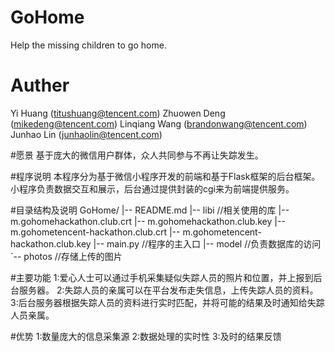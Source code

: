 # GoHome
Help the missing children to go home.

# Auther
Yi Huang        (titushuang@tencent.com)
Zhuowen Deng    (mikedeng@tencent.com)
Linqiang Wang   (brandonwang@tencent.com)
Junhao Lin      (junhaolin@tencent.com)


#愿景
基于庞大的微信用户群体，众人共同参与不再让失踪发生。

#程序说明
本程序分为基于微信小程序开发的前端和基于Flask框架的后台框架。
小程序负责数据交互和展示，后台通过提供封装的cgi来为前端提供服务。


#目录结构及说明
GoHome/
|-- README.md
|-- libi     //相关使用的库
|-- m.gohomehackathon.club.crt
|-- m.gohomehackathon.club.key
|-- m.gohometencent-hackathon.club.crt
|-- m.gohometencent-hackathon.club.key
|-- main.py  //程序的主入口
|-- model    //负责数据库的访问
`-- photos   //存储上传的图片


#主要功能
1:爱心人士可以通过手机采集疑似失踪人员的照片和位置，并上报到后台服务器。
2:失踪人员的亲属可以在平台发布走失信息，上传失踪人员的资料。
3:后台服务器根据失踪人员的资料进行实时匹配，并将可能的结果及时通知给失踪人员亲属。

#优势
1:数量庞大的信息采集源
2:数据处理的实时性
3:及时的结果反馈
